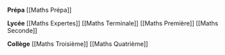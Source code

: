 
**Prépa**
[[Maths Prépa]]

**Lycée**
[[Maths Expertes]]
[[Maths Terminale]]
[[Maths Première]]
[[Maths Seconde]]

**Collège**
[[Maths Troisième]]
[[Maths Quatrième]]